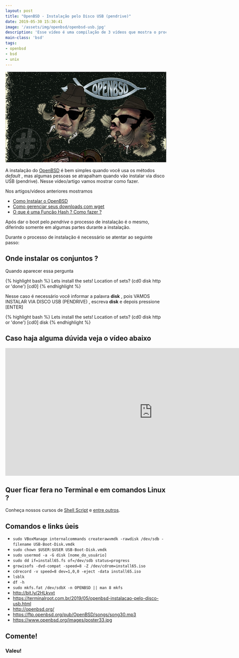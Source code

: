 ```yaml
---
layout: post
title: "OpenBSD - Instalação pelo Disco USB (pendrive)"
date: 2019-05-30 15:30:41
image: '/assets/img/openbsd/openbsd-usb.jpg'
description: 'Esse vídeo é uma compilação de 3 vídeos que mostra o processo completo.'
main-class: 'bsd'
tags:
- openbsd
- bsd
- unix
---
```


![OpenBSD - Instalação pelo Disco U](/assets/img/openbsd/openbsd-usb.jpg)

A instalação do [OpenBSD](https://openbsd.org/) é bem simples quando você usa os métodos *default* , mas algumas pessoas se atrapalham quando vão instalar via disco USB (pendrive). Nesse vídeo/artigo vamos mostrar como fazer.

Nos artigos/vídeos anteriores mostramos

+ [Como Instalar o OpenBSD](http://terminalroot.com.br/2018/07/openbsd-o-sistema-mais-seguro-do-mundo-instalacao-e-configuracao.html)
+ [Como gerenciar seus downloads com wget](https://terminalroot.com.br/2019/05/aprenda-a-explorar-o-comando-wget.html)
+ [O que é uma Função Hash ? Como fazer ?](https://terminalroot.com.br/2019/05/o-que-e-e-como-gerar-uma-hash.html)

Após dar o boot pelo *pendrive* o processo de instalação é o mesmo, diferindo somente em algumas partes durante a instalação.

Durante o processo de instalação é necessário se atentar ao seguinte passo:

## Onde instalar os conjuntos ?

Quando aparecer essa pergunta

{% highlight bash %}
Lets install the sets!
Location of sets? (cd0 disk http or 'done') [cd0]
{% endhighlight %}

Nesse caso é necessário você informar a palavra **disk** , pois VAMOS INSTALAR VIA DISCO USB (PENDRIVE) , escreva **disk** e depois pressione [ENTER]

{% highlight bash %}
Lets install the sets!
Location of sets? (cd0 disk http or 'done') [cd0] disk
{% endhighlight %}

## Caso haja alguma dúvida veja o vídeo abaixo

<iframe width="920" height="400" src="https://www.youtube.com/embed/EWWD56ZPVoQ" frameborder="0" allow="accelerometer; autoplay; encrypted-media; gyroscope; picture-in-picture" allowfullscreen></iframe>

## Quer ficar fera no Terminal e em comandos Linux ?

Conheça nossos cursos de [Shell Script](http://terminalroot.com.br/shell) e [entre outros](http://terminalroot.com.br/cursos).

## Comandos e links úeis

+ `sudo VBoxManage internalcommands createrawvmdk -rawdisk /dev/sdb -filename USB-Boot-Disk.vmdk`
+ `sudo chown $USER:$USER USB-Boot-Disk.vmdk`
+ `sudo usermod -a -G disk [nome_do_usuário]`
+ `sudo dd if=install65.fs of=/dev/sdb status=progress`
+ `growisofs -dvd-compat -speed=8 -Z /dev/cdrom=install65.iso`
+ `cdrecord -v speed=8 dev=1,0,0 -eject -data install65.iso`
+ `lsblk`
+ `df -h`
+ `sudo mkfs.fat /dev/sdbX -n OPENBSD || man 8 mkfs`
+ <http://bit.ly/2HLkvxt>
+ <https://terminalroot.com.br/2019/05/openbsd-instalacao-pelo-disco-usb.html>
+ <http://openbsd.org/>
+ <https://ftp.openbsd.org/pub/OpenBSD/songs/song30.mp3>
+ <https://www.openbsd.org/images/poster33.jpg>

## Comente!

### Valeu!

